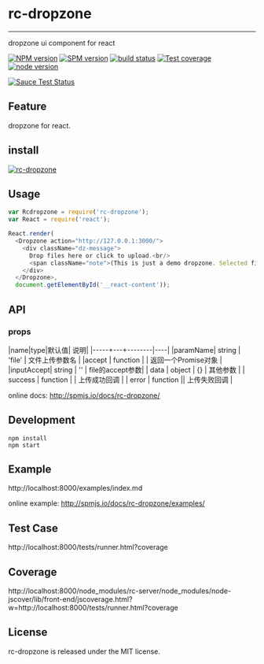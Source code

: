 # rc-dropzone
---

dropzone ui component for react

[![NPM version][npm-image]][npm-url]
[![SPM version](http://spmjs.io/badge/rc-dropzone)](http://spmjs.io/package/rc-dropzone)
[![build status][travis-image]][travis-url]
[![Test coverage][coveralls-image]][coveralls-url]
[![node version][node-image]][node-url]

[![Sauce Test Status](https://saucelabs.com/browser-matrix/ewardsong.svg)](https://saucelabs.com/u/ewardsong)

[npm-image]: http://img.shields.io/npm/v/rc-dropzone.svg?style=flat-square
[npm-url]: http://npmjs.org/package/rc-dropzone
[travis-image]: https://img.shields.io/travis/shepherdwind/rc-dropzone.svg?style=flat-square
[travis-url]: https://travis-ci.org/shepherdwind/rc-dropzone
[coveralls-image]: https://img.shields.io/coveralls/shepherdwind/rc-dropzone.svg?style=flat-square
[coveralls-url]: https://coveralls.io/r/shepherdwind/rc-dropzone?branch=master
[node-image]: https://img.shields.io/badge/node.js-%3E=_0.10-green.svg?style=flat-square
[node-url]: http://nodejs.org/download/


## Feature

dropzone for react.

## install

[![rc-dropzone](https://nodei.co/npm/rc-dropzone.png)](https://npmjs.org/package/rc-dropzone)

## Usage

```js
var Rcdropzone = require('rc-dropzone');
var React = require('react');

React.render(
  <Dropzone action="http://127.0.0.1:3000/">
    <div className="dz-message">
      Drop files here or click to upload.<br/>
      <span className="note">(This is just a demo dropzone. Selected files are <strong>not</strong> actually uploaded.)</span>
    </div>
  </Dropzone>,
  document.getElementById('__react-content'));
```

## API

### props

|name|type|默认值| 说明|
|-----+---+--------|----|
|paramName| string | 'file' | 文件上传参数名 |
|accept | function | | 返回一个Promise对象 |
|inputAccept| string | '' | file的accept参数|
| data | object | {} | 其他参数 |
| success | function | | 上传成功回调 |
| error | function || 上传失败回调 |

online docs: http://spmjs.io/docs/rc-dropzone/

## Development

```
npm install
npm start
```

## Example

http://localhost:8000/examples/index.md

online example: http://spmjs.io/docs/rc-dropzone/examples/

## Test Case

http://localhost:8000/tests/runner.html?coverage

## Coverage

http://localhost:8000/node_modules/rc-server/node_modules/node-jscover/lib/front-end/jscoverage.html?w=http://localhost:8000/tests/runner.html?coverage

## License

rc-dropzone is released under the MIT license.
